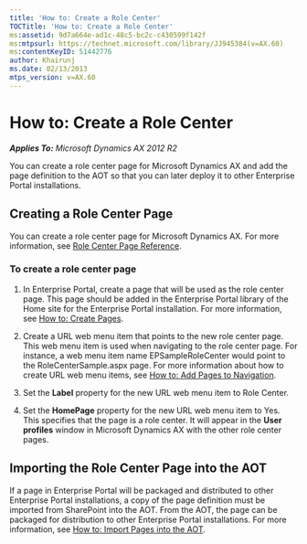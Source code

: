 ```yaml
---
title: 'How to: Create a Role Center'
TOCTitle: 'How to: Create a Role Center'
ms:assetid: 9d7a664e-ad1c-48c5-bc2c-c430599f142f
ms:mtpsurl: https://technet.microsoft.com/library/JJ945384(v=AX.60)
ms:contentKeyID: 51442776
author: Khairunj
ms.date: 02/13/2013
mtps_version: v=AX.60
---
```


# How to: Create a Role Center 


_**Applies To:** Microsoft Dynamics AX 2012 R2_

You can create a role center page for Microsoft Dynamics AX and add the page definition to the AOT so that you can later deploy it to other Enterprise Portal installations.

## Creating a Role Center Page

You can create a role center page for Microsoft Dynamics AX. For more information, see [Role Center Page Reference](https://technet.microsoft.com/library/cc558235\(v=ax.60\)).

### To create a role center page

1.  In Enterprise Portal, create a page that will be used as the role center page. This page should be added in the Enterprise Portal library of the Home site for the Enterprise Portal installation. For more information, see [How to: Create Pages](https://technet.microsoft.com/library/cc585929\(v=ax.60\)).

2.  Create a URL web menu item that points to the new role center page. This web menu item is used when navigating to the role center page. For instance, a web menu item name EPSampleRoleCenter would point to the RoleCenterSample.aspx page. For more information about how to create URL web menu items, see [How to: Add Pages to Navigation](https://technet.microsoft.com/library/cc600786\(v=ax.60\)).

3.  Set the **Label** property for the new URL web menu item to Role Center.

4.  Set the **HomePage** property for the new URL web menu item to Yes. This specifies that the page is a role center. It will appear in the **User profiles** window in Microsoft Dynamics AX with the other role center pages.

## Importing the Role Center Page into the AOT

If a page in Enterprise Portal will be packaged and distributed to other Enterprise Portal installations, a copy of the page definition must be imported from SharePoint into the AOT. From the AOT, the page can be packaged for distribution to other Enterprise Portal installations. For more information, see [How to: Import Pages into the AOT](how-to-import-pages-into-the-aot.md).

